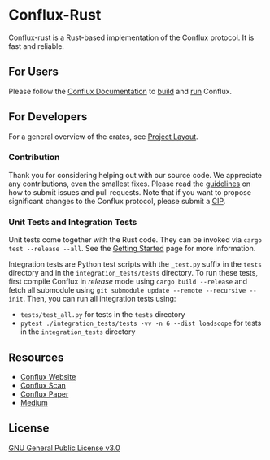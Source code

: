 # Conflux-Rust

Conflux-rust is a Rust-based implementation of the Conflux protocol. It is fast and
reliable. 

## For Users

Please follow the [Conflux
Documentation](https://doc.confluxnetwork.org/) to
[build](https://doc.confluxnetwork.org/docs/general/run-a-node/advanced-topics/compiling-conflux-client)
and
[run](https://doc.confluxnetwork.org/docs/general/run-a-node/)
Conflux.

## For Developers

For a general overview of the crates, see [Project Layout](./docs/repo/layout.md).

### Contribution

Thank you for considering helping out with our source code. We appreciate any
contributions, even the smallest fixes. Please read the
[guidelines](https://github.com/Conflux-Chain/conflux-rust/blob/master/CONTRIBUTING.md)
on how to submit issues and pull requests. Note that if you want to propose
significant changes to the Conflux protocol, please submit a
[CIP](https://github.com/Conflux-Chain/CIPs).

### Unit Tests and Integration Tests

Unit tests come together with the Rust code. They can be invoked via `cargo test --release --all`. See the
[Getting Started](https://doc.confluxnetwork.org/docs/general/run-a-node/)
page for more information. 

Integration tests are Python test scripts with the `_test.py` suffix in the `tests` directory and in the `integration_tests/tests` directory.
To run these tests, first compile Conflux in _release_ mode using `cargo build --release` and 
fetch all submodule using `git submodule update --remote --recursive --init`.
Then, you can run all integration tests using:

- `tests/test_all.py` for tests in the `tests` directory
- `pytest ./integration_tests/tests -vv -n 6 --dist loadscope` for tests in the `integration_tests` directory

## Resources

- [Conflux Website](https://www.confluxnetwork.org/)
- [Conflux Scan](https://www.confluxscan.org/)
- [Conflux Paper](https://arxiv.org/abs/1805.03870)
- [Medium](https://medium.com/@ConfluxNetwork)

## License

[GNU General Public License v3.0](https://github.com/Conflux-Chain/conflux-rust/blob/master/LICENSE)
